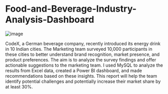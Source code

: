# Food-and-Beverage-Industry-Analysis-Dashboard
![image](https://github.com/UppaluriMeghana/Food-and-Beverage-Industry-Analysis-/assets/146648575/31481d2a-49f7-42bb-9bfb-01109884b37c)


CodeX, a German beverage company, recently introduced its energy drink in 10 Indian cities. The Marketing team surveyed 10,000 participants in these cities to better understand brand recognition, market presence, and product preferences. The aim is to analyze the survey findings and offer actionable suggestions to the marketing team. I used MySQL to analyze the results from Excel data, created a Power BI dashboard, and made recommendations based on these insights. This report will help the team identify potential challenges and potentially increase their market share by at least 30%.
